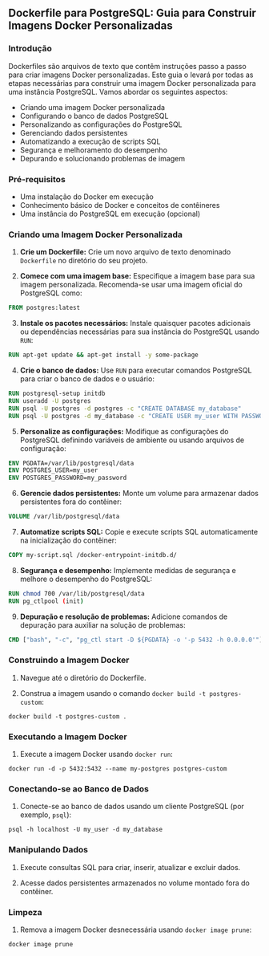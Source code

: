 ## Dockerfile para PostgreSQL: Guia para Construir Imagens Docker Personalizadas

### Introdução

Dockerfiles são arquivos de texto que contêm instruções passo a passo para criar imagens Docker personalizadas. Este guia o levará por todas as etapas necessárias para construir uma imagem Docker personalizada para uma instância PostgreSQL. Vamos abordar os seguintes aspectos:

- Criando uma imagem Docker personalizada
- Configurando o banco de dados PostgreSQL
- Personalizando as configurações do PostgreSQL
- Gerenciando dados persistentes
- Automatizando a execução de scripts SQL
- Segurança e melhoramento do desempenho
- Depurando e solucionando problemas de imagem

### Pré-requisitos

- Uma instalação do Docker em execução
- Conhecimento básico de Docker e conceitos de contêineres
- Uma instância do PostgreSQL em execução (opcional)

### Criando uma Imagem Docker Personalizada

1. **Crie um Dockerfile:** Crie um novo arquivo de texto denominado `Dockerfile` no diretório do seu projeto.

2. **Comece com uma imagem base:** Especifique a imagem base para sua imagem personalizada. Recomenda-se usar uma imagem oficial do PostgreSQL como:

```dockerfile
FROM postgres:latest
```

3. **Instale os pacotes necessários:** Instale quaisquer pacotes adicionais ou dependências necessárias para sua instância do PostgreSQL usando `RUN`:

```dockerfile
RUN apt-get update && apt-get install -y some-package
```

4. **Crie o banco de dados:** Use `RUN` para executar comandos PostgreSQL para criar o banco de dados e o usuário:

```dockerfile
RUN postgresql-setup initdb
RUN useradd -U postgres
RUN psql -U postgres -d postgres -c "CREATE DATABASE my_database"
RUN psql -U postgres -d my_database -c "CREATE USER my_user WITH PASSWORD 'my_password'"
```

5. **Personalize as configurações:** Modifique as configurações do PostgreSQL definindo variáveis de ambiente ou usando arquivos de configuração:

```dockerfile
ENV PGDATA=/var/lib/postgresql/data
ENV POSTGRES_USER=my_user
ENV POSTGRES_PASSWORD=my_password
```

6. **Gerencie dados persistentes:** Monte um volume para armazenar dados persistentes fora do contêiner:

```dockerfile
VOLUME /var/lib/postgresql/data
```

7. **Automatize scripts SQL:** Copie e execute scripts SQL automaticamente na inicialização do contêiner:

```dockerfile
COPY my-script.sql /docker-entrypoint-initdb.d/
```

8. **Segurança e desempenho:** Implemente medidas de segurança e melhore o desempenho do PostgreSQL:

```dockerfile
RUN chmod 700 /var/lib/postgresql/data
RUN pg_ctlpool (init)
```

9. **Depuração e resolução de problemas:** Adicione comandos de depuração para auxiliar na solução de problemas:

```dockerfile
CMD ["bash", "-c", "pg_ctl start -D ${PGDATA} -o '-p 5432 -h 0.0.0.0'"]
```

### Construindo a Imagem Docker

1. Navegue até o diretório do Dockerfile.

2. Construa a imagem usando o comando `docker build -t postgres-custom`:

```
docker build -t postgres-custom .
```

### Executando a Imagem Docker

1. Execute a imagem Docker usando `docker run`:

```
docker run -d -p 5432:5432 --name my-postgres postgres-custom
```

### Conectando-se ao Banco de Dados

1. Conecte-se ao banco de dados usando um cliente PostgreSQL (por exemplo, `psql`):

```
psql -h localhost -U my_user -d my_database
```

### Manipulando Dados

1. Execute consultas SQL para criar, inserir, atualizar e excluir dados.

2. Acesse dados persistentes armazenados no volume montado fora do contêiner.

### Limpeza

1. Remova a imagem Docker desnecessária usando `docker image prune`:

```
docker image prune
```